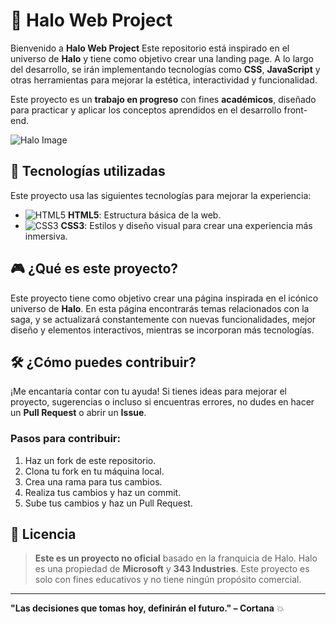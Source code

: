 # 🚀 Halo Web Project

Bienvenido a **Halo Web Project** Este repositorio está inspirado en el universo de **Halo** y tiene como objetivo crear una landing page. A lo largo del desarrollo, se irán implementando tecnologías como **CSS**, **JavaScript** y otras herramientas para mejorar la estética, interactividad y funcionalidad.

Este proyecto es un **trabajo en progreso** con fines **académicos**, diseñado para practicar y aplicar los conceptos aprendidos en el desarrollo front-end.

![Halo Image](https://generacionxbox.com/wp-content/uploads/2023/01/halo-3.jpg)

## 🚨 Tecnologías utilizadas

Este proyecto usa las siguientes tecnologías para mejorar la experiencia:

- ![HTML5](https://img.shields.io/badge/HTML5-%23E34F26.svg?&style=for-the-badge&logo=html5&logoColor=white) **HTML5**: Estructura básica de la web.
- ![CSS3](https://img.shields.io/badge/CSS3-%231572B6.svg?&style=for-the-badge&logo=css3&logoColor=white) **CSS3**: Estilos y diseño visual para crear una experiencia más inmersiva.
<!--- ![JavaScript](https://img.shields.io/badge/JavaScript-%23F7DF1E.svg?&style=for-the-badge&logo=javascript&logoColor=black) **JavaScript**: Interactividad en la página, efectos y funcionalidad dinámica.
- ![Sass](https://img.shields.io/badge/SASS-%23CC6699.svg?&style=for-the-badge&logo=sass&logoColor=white) **Sass**: Preprocesador CSS para facilitar el manejo de estilos.
- ![Tailwind CSS](https://img.shields.io/badge/Tailwind%20CSS-%2338B2AC.svg?&style=for-the-badge&logo=tailwindcss&logoColor=white) **Tailwind CSS**: Framework de utilidades para diseñar de forma rápida y eficaz.-->

## 🎮 ¿Qué es este proyecto?

Este proyecto tiene como objetivo crear una página inspirada en el icónico universo de **Halo**. En esta página encontrarás temas relacionados con la saga, y se actualizará constantemente con nuevas funcionalidades, mejor diseño y elementos interactivos, mientras se incorporan más tecnologías.

## 🛠 ¿Cómo puedes contribuir?

¡Me encantaría contar con tu ayuda! Si tienes ideas para mejorar el proyecto, sugerencias o incluso si encuentras errores, no dudes en hacer un **Pull Request** o abrir un **Issue**.

### Pasos para contribuir:

1. Haz un fork de este repositorio.
2. Clona tu fork en tu máquina local.
3. Crea una rama para tus cambios.
4. Realiza tus cambios y haz un commit.
5. Sube tus cambios y haz un Pull Request.

## 📜 Licencia

> **Este es un proyecto no oficial** basado en la franquicia de Halo. Halo es una propiedad de **Microsoft** y **343 Industries**. Este proyecto es solo con fines educativos y no tiene ningún propósito comercial.


---

**"Las decisiones que tomas hoy, definirán el futuro." – Cortana** 💥
